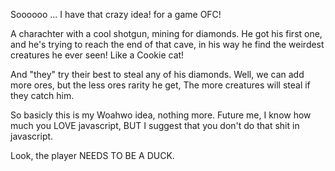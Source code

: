 Soooooo ...
I have that crazy idea! for a game OFC!

A charachter with a cool shotgun, mining for diamonds.
He got his first one, and he's trying to reach the end of that cave, in his way he find the weirdest creatures he ever seen!
Like a Cookie cat!

And "they" try their best to steal any of his diamonds.
Well, we can add more ores, but the less ores rarity he get, The more creatures will steal if they catch him.

So basicly this is my Woahwo idea, nothing more.
Future me, I know how much you LOVE javascript, BUT I suggest that you don't do that shit in javascript.

<!-- 28/4/2023 -->

Look, the player NEEDS TO BE A DUCK.
